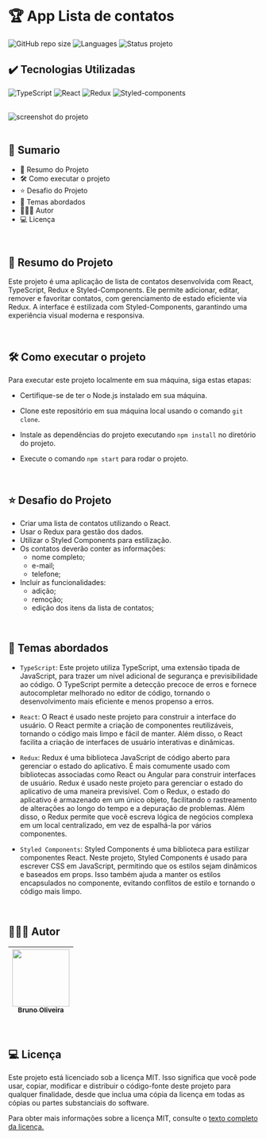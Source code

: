 # 🏆 App Lista de contatos

![GitHub repo size](https://img.shields.io/github/repo-size/BrunoOliveira16/lista-de-contatos?style=for-the-badge)
![Languages](https://img.shields.io/github/languages/count/BrunoOliveira16/lista-de-contatos?style=for-the-badge)
![Status projeto](https://img.shields.io/badge/STATUS-CONCLUIDO-GREEN?style=for-the-badge)

## ✔️ Tecnologias Utilizadas

![TypeScript](https://img.shields.io/badge/TypeScript-007ACC?style=for-the-badge&logo=typescript&logoColor=white)
![React](https://img.shields.io/badge/React-20232A?style=for-the-badge&logo=react&logoColor=61DAFB)
![Redux](https://img.shields.io/badge/Redux-593D88?style=for-the-badge&logo=redux&logoColor=white)
![Styled-components](https://img.shields.io/badge/styled--components-DB7093?style=for-the-badge&logo=styled-components&logoColor=white)

<br>

<img src="./public/assets/bg-example.png" alt="screenshot do projeto" />

<br>

<br>

## 📎 Sumario

- 📌 Resumo do Projeto
- 🛠️ Como executar o projeto
- ⭐ Desafio do Projeto
- 📂 Temas abordados
- 🙋🏻‍♂️ Autor
- 💻 Licença

<br>

## 📌 Resumo do Projeto

Este projeto é uma aplicação de lista de contatos desenvolvida com React, TypeScript, Redux e Styled-Components. Ele permite adicionar, editar, remover e favoritar contatos, com gerenciamento de estado eficiente via Redux. A interface é estilizada com Styled-Components, garantindo uma experiência visual moderna e responsiva.

<br>

## 🛠️ Como executar o projeto

Para executar este projeto localmente em sua máquina, siga estas etapas:

- Certifique-se de ter o Node.js instalado em sua máquina.

- Clone este repositório em sua máquina local usando o comando `git clone`.

- Instale as dependências do projeto executando `npm install` no diretório do projeto.

- Execute o comando `npm start` para rodar o projeto.

<br>

## ⭐ Desafio do Projeto

- Criar uma lista de contatos utilizando o React.
- Usar o Redux para gestão dos dados.
- Utilizar o Styled Components para estilização.
- Os contatos deverão conter as informações:
  - nome completo;
  - e-mail;
  - telefone;
- Incluir as funcionalidades:
  - adição;
  - remoção;
  - edição dos itens da lista de contatos;

<br>

## 📂 Temas abordados

- `TypeScript`: Este projeto utiliza TypeScript, uma extensão tipada de JavaScript, para trazer um nível adicional de segurança e previsibilidade ao código. O TypeScript permite a detecção precoce de erros e fornece autocompletar melhorado no editor de código, tornando o desenvolvimento mais eficiente e menos propenso a erros.

- `React`: O React é usado neste projeto para construir a interface do usuário. O React permite a criação de componentes reutilizáveis, tornando o código mais limpo e fácil de manter. Além disso, o React facilita a criação de interfaces de usuário interativas e dinâmicas.

- `Redux`: Redux é uma biblioteca JavaScript de código aberto para gerenciar o estado do aplicativo. É mais comumente usado com bibliotecas associadas como React ou Angular para construir interfaces de usuário. Redux é usado neste projeto para gerenciar o estado do aplicativo de uma maneira previsível. Com o Redux, o estado do aplicativo é armazenado em um único objeto, facilitando o rastreamento de alterações ao longo do tempo e a depuração de problemas. Além disso, o Redux permite que você escreva lógica de negócios complexa em um local centralizado, em vez de espalhá-la por vários componentes.

- `Styled Components`: Styled Components é uma biblioteca para estilizar componentes React. Neste projeto, Styled Components é usado para escrever CSS em JavaScript, permitindo que os estilos sejam dinâmicos e baseados em props. Isso também ajuda a manter os estilos encapsulados no componente, evitando conflitos de estilo e tornando o código mais limpo.

<br>

## 🙋🏻‍♂️ Autor

| [<img src="https://avatars.githubusercontent.com/u/103857382?v=4" width=115><br><sub>Bruno Oliveira</sub>](https://github.com/BrunoOliveira16) |
| :--------------------------------------------------------------------------------------------------------------------------------------------: |

<br>

## 💻 Licença
Este projeto está licenciado sob a licença MIT. Isso significa que você pode usar, copiar, modificar e distribuir o código-fonte deste projeto para qualquer finalidade, desde que inclua uma cópia da licença em todas as cópias ou partes substanciais do software.

Para obter mais informações sobre a licença MIT, consulte o <a href="https://opensource.org/license/mit/">texto completo da licença.</a>
